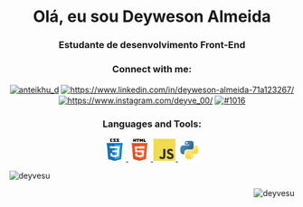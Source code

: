 <h1 align="center">Olá, eu sou Deyweson Almeida</h1>
<h3 align="center">Estudante de desenvolvimento Front-End</h3>

<h3 align="center">Connect with me:</h3>
<p align="center">
<a href="https://twitter.com/anteikhu_d" target="blank"><img align="center" src="https://raw.githubusercontent.com/rahuldkjain/github-profile-readme-generator/master/src/images/icons/Social/twitter.svg" alt="anteikhu_d" height="30" width="40" /></a>
<a href="https://linkedin.com/in/https://www.linkedin.com/in/deyweson-almeida-71a123267/" target="blank"><img align="center" src="https://raw.githubusercontent.com/rahuldkjain/github-profile-readme-generator/master/src/images/icons/Social/linked-in-alt.svg" alt="https://www.linkedin.com/in/deyweson-almeida-71a123267/" height="30" width="40" /></a>
<a href="https://instagram.com/https://www.instagram.com/deyve_00/" target="blank"><img align="center" src="https://raw.githubusercontent.com/rahuldkjain/github-profile-readme-generator/master/src/images/icons/Social/instagram.svg" alt="https://www.instagram.com/deyve_00/" height="30" width="40" /></a>
<a href="https://discord.gg/#1016" target="blank"><img align="center" src="https://raw.githubusercontent.com/rahuldkjain/github-profile-readme-generator/master/src/images/icons/Social/discord.svg" alt="#1016" height="30" width="40" /></a>
</p>

<h3 align="center">Languages and Tools:</h3>
<p align="center"> <a href="https://www.w3schools.com/css/" target="_blank" rel="noreferrer"> <img src="https://raw.githubusercontent.com/devicons/devicon/master/icons/css3/css3-original-wordmark.svg" alt="css3" width="40" height="40"/> </a> <a href="https://www.w3.org/html/" target="_blank" rel="noreferrer"> <img src="https://raw.githubusercontent.com/devicons/devicon/master/icons/html5/html5-original-wordmark.svg" alt="html5" width="40" height="40"/> </a> <a href="https://developer.mozilla.org/en-US/docs/Web/JavaScript" target="_blank" rel="noreferrer"> <img src="https://raw.githubusercontent.com/devicons/devicon/master/icons/javascript/javascript-original.svg" alt="javascript" width="40" height="40"/> </a> <a href="https://www.python.org" target="_blank" rel="noreferrer"> <img src="https://raw.githubusercontent.com/devicons/devicon/master/icons/python/python-original.svg" alt="python" width="40" height="40"/> </a> </p>


<p>&nbsp;<img align="left" src="https://github-readme-stats.vercel.app/api?username=deyvesu&show_icons=true&locale=en" alt="deyvesu" /></p><p><img align="right" src="https://github-readme-stats.vercel.app/api/top-langs?username=deyvesu&show_icons=true&locale=en&layout=compact" alt="deyvesu" /></p>

